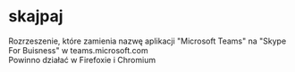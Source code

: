 # skajpaj
Rozrzeszenie, które zamienia nazwę aplikacji "Microsoft Teams" na "Skype For Buisness" w teams.microsoft.com<br>
Powinno działać w Firefoxie i Chromium

